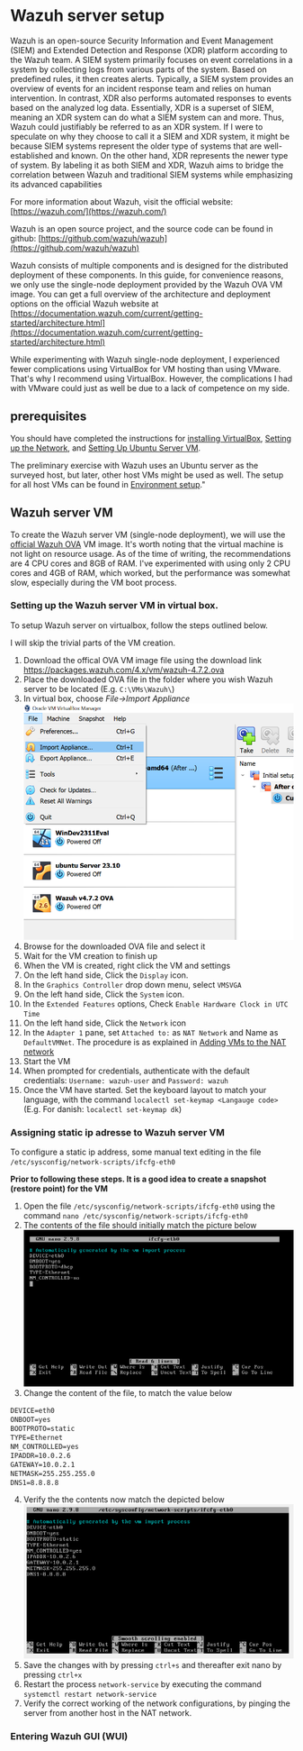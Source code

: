# Wazuh server setup
Wazuh is an open-source Security Information and Event Management (SIEM) and Extended Detection and Response (XDR) platform according to the Wazuh team. A SIEM system primarily focuses on event correlations in a system by collecting logs from various parts of the system. Based on predefined rules, it then creates alerts. Typically, a SIEM system provides an overview of events for an incident response team and relies on human intervention. In contrast, XDR also performs automated responses to events based on the analyzed log data. Essentially, XDR is a superset of SIEM, meaning an XDR system can do what a SIEM system can and more. Thus, Wazuh could justifiably be referred to as an XDR system. If I were to speculate on why they choose to call it a SIEM and XDR system, it might be because SIEM systems represent the older type of systems that are well-established and known. On the other hand, XDR represents the newer type of system. By labeling it as both SIEM and XDR, Wazuh aims to bridge the correlation between Wazuh and traditional SIEM systems while emphasizing its advanced capabilities
  
For more information about Wazuh, visit the official website: [https://wazuh.com/](https://wazuh.com/)
  
Wazuh is an open source project, and the source code can be found in github: [https://github.com/wazuh/wazuh](https://github.com/wazuh/wazuh)
  
Wazuh consists of multiple components and is designed for the distributed deployment of these components. In this guide, for convenience reasons, we only use the single-node deployment provided by the Wazuh OVA VM image. You can get a full overview of the architecture and deployment options on the official Wazuh website at [https://documentation.wazuh.com/current/getting-started/architecture.html](https://documentation.wazuh.com/current/getting-started/architecture.html)
  
While experimenting with Wazuh single-node deployment, I experienced fewer complications using VirtualBox for VM hosting than using VMware. That's why I recommend using VirtualBox. However, the complications I had with VMware could just as well be due to a lack of competence on my side.
  
## prerequisites 
You should have completed the instructions for [installing VirtualBox](./EnviromentSetup.md#install-virtual-box), [Setting up the Network](./EnviromentSetup.md#setting-up-the-network), and [Setting Up Ubuntu Server VM](./EnviromentSetup.md#setting-up-ubuntu-server-vm).

The preliminary exercise with Wazuh uses an Ubuntu server as the surveyed host, but later, other host VMs might be used as well. The setup for all host VMs can be found in [Environment setup](./EnvironmentSetup.md)."

## Wazuh server VM
To create the Wazuh server VM (single-node deployment), we will use the [official Wazuh OVA](https://documentation.wazuh.com/current/deployment-options/virtual-machine/virtual-machine.html) VM image. It's worth noting that the virtual machine is not light on resource usage. As of the time of writing, the recommendations are 4 CPU cores and 8GB of RAM. I've experimented with using only 2 CPU cores and 4GB of RAM, which worked, but the performance was somewhat slow, especially during the VM boot process.

### Setting up the Wazuh server VM in virtual box.
To setup Wazuh server on virtualbox, follow the steps outlined below.

I will skip the trivial parts of the VM creation. 

1. Download the offical OVA VM image file using the download link [https://packages.wazuh.com/4.x/vm/wazuh-4.7.2.ova  ](https://packages.wazuh.com/4.x/vm/wazuh-4.7.2.ova)
2. Place the downloaded OVA file in the folder where you wish Wazuh server to be located (E.g. `C:\VMs\Wazuh\`)
3. In virtual box, choose _File->Import Appliance_
![Alt text](./WazuhSetup/importWazuhOva.png)
4. Browse for the downloaded OVA file and select it
5. Wait for the VM creation to finish up
6. When the VM is created, right click the VM and settings 
7. On the left hand side, Click the `Display` icon.
8. In the `Graphics Controller` drop down menu, select `VMSVGA`
9. On the left hand side, Click the `System` icon.
10. In the `Extended Features` options, Check `Enable Hardware Clock in UTC Time`
11. On the left hand side, Click the `Network` icon
12. In the `Adapter 1` pane, set `Attached to:` as `NAT Network` and Name as `DefaultVMNet`. The procedure is as explained in [Adding VMs to the NAT network](./EnviromentSetup.md#adding-vms-to-the-nat-network)
13. Start the VM
14. When prompted for credentials, authenticate with the default credentials: `Username: wazuh-user` and `Password: wazuh`
15. Once the VM have started. Set the keyboard layout to match your language, with the command `localectl set-keymap <Langauge code>` (E.g. For danish: `localectl set-keymap dk`)
 
### Assigning static ip adresse to Wazuh server VM
To configure a static ip address, some manual text editing in the file `/etc/sysconfig/network-scripts/ifcfg-eth0`  
  
**Prior to following these steps. It is a good idea to create a snapshot (restore point) for the VM**  
   
1. Open the file `/etc/sysconfig/network-scripts/ifcfg-eth0` using the command `nano /etc/sysconfig/network-scripts/ifcfg-eth0`
2. The contents of the file should initially match the picture below  
![Alt text](./WazuhSetup/ifcfg-eth0.png)   
3. Change the content of the file, to match the value below
```
DEVICE=eth0
ONBOOT=yes
BOOTPROTO=static
TYPE=Ethernet
NM_CONTROLLED=yes
IPADDR=10.0.2.6
GATEWAY=10.0.2.1
NETMASK=255.255.255.0
DNS1=8.8.8.8

```  
4. Verify the the contents now match the depicted below    
![Alt text](./WazuhSetup/ifcfg-eth0-afterconfig.png)  
5. Save the changes with by pressing `ctrl+s` and thereafter exit nano by pressing `ctrl+x`
6. Restart the process `network-service` by executing the command `systemctl restart network-service`
7. Verify the correct working of the network configurations, by pinging the server from another host in the NAT network.

### Entering Wazuh GUI (WUI)
